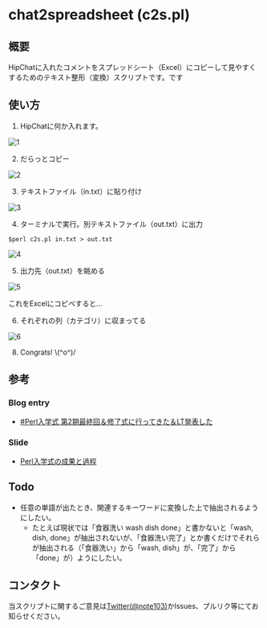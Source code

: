 chat2spreadsheet (c2s.pl)
================

## 概要
HipChatに入れたコメントをスプレッドシート（Excel）にコピーして見やすくするためのテキスト整形（変換）スクリプトです。です

## 使い方
1) HipChatに何か入れます。

![1](https://dl.dropboxusercontent.com/u/7779513/github/6.png)

2) だらっとコピー

![2](https://dl.dropboxusercontent.com/u/7779513/github/8.png)

3) テキストファイル（in.txt）に貼り付け

![3](https://dl.dropboxusercontent.com/u/7779513/github/7.png)

4) ターミナルで実行。別テキストファイル（out.txt）に出力

`$perl c2s.pl in.txt > out.txt`

![4](https://dl.dropboxusercontent.com/u/7779513/github/20.png)

5) 出力先（out.txt）を眺める

![5](https://dl.dropboxusercontent.com/u/7779513/github/9.png)

これをExcelにコピペすると...

6) それぞれの列（カテゴリ）に収まってる

![6](https://dl.dropboxusercontent.com/u/7779513/github/10.png)

8) Congrats!  \\(^o^)/

## 参考
### Blog entry
- [#Perl入学式 第2期最終回＆修了式に行ってきた＆LT発表した](http://d.hatena.ne.jp/note103/20140330/1396157903)

### Slide
- [Perl入学式の成果と過程](http://www.slideshare.net/note103/perl-entrance-lt-20140329)

## Todo
- 任意の単語が出たとき、関連するキーワードに変換した上で抽出されるようにしたい。
  - たとえば現状では「食器洗い wash dish done」と書かないと「wash, dish, done」が抽出されないが、「食器洗い完了」とか書くだけでそれらが抽出される（「食器洗い」から「wash, dish」が、「完了」から「done」が）ようにしたい。

## コンタクト
当スクリプトに関するご意見は[Twitter(@note103)](https://twitter.com/note103)かIssues、プルリク等にてお知らせください。
